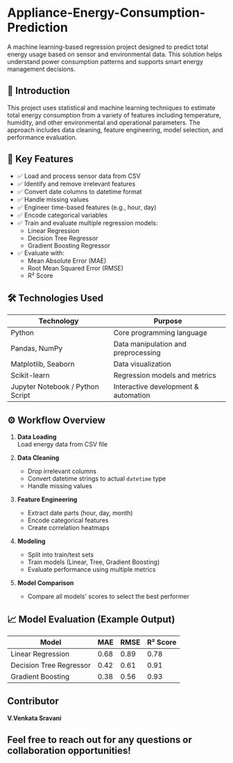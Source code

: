 # Appliance-Energy-Consumption-Prediction

A machine learning-based regression project designed to predict total energy usage based on sensor and environmental data. This solution helps understand power consumption patterns and supports smart energy management decisions.

## 📌 Introduction

This project uses statistical and machine learning techniques to estimate total energy consumption from a variety of features including temperature, humidity, and other environmental and operational parameters. The approach includes data cleaning, feature engineering, model selection, and performance evaluation.


## 🚀 Key Features

- ✅ Load and process sensor data from CSV
- ✅ Identify and remove irrelevant features
- ✅ Convert date columns to datetime format
- ✅ Handle missing values
- ✅ Engineer time-based features (e.g., hour, day)
- ✅ Encode categorical variables
- ✅ Train and evaluate multiple regression models:
  - Linear Regression
  - Decision Tree Regressor
  - Gradient Boosting Regressor
- ✅ Evaluate with:
  - Mean Absolute Error (MAE)
  - Root Mean Squared Error (RMSE)
  - R² Score


## 🛠 Technologies Used

| Technology         | Purpose                                      |
|-------------------|-----------------------------------------------|
| Python            | Core programming language                     |
| Pandas, NumPy     | Data manipulation and preprocessing            |
| Matplotlib, Seaborn | Data visualization                          |
| Scikit-learn      | Regression models and metrics                  |
| Jupyter Notebook / Python Script | Interactive development & automation |


## ⚙ Workflow Overview

1. **Data Loading**  
   Load energy data from CSV file

2. **Data Cleaning**
   - Drop irrelevant columns  
   - Convert datetime strings to actual `datetime` type  
   - Handle missing values  

3. **Feature Engineering**
   - Extract date parts (hour, day, month)  
   - Encode categorical features  
   - Create correlation heatmaps  

4. **Modeling**
   - Split into train/test sets  
   - Train models (Linear, Tree, Gradient Boosting)  
   - Evaluate performance using multiple metrics

5. **Model Comparison**
   - Compare all models' scores to select the best performer


## 📈 Model Evaluation (Example Output)

| Model                    | MAE   | RMSE  | R² Score |
|--------------------------|-------|-------|----------|
| Linear Regression        | 0.68  | 0.89  | 0.78     |
| Decision Tree Regressor  | 0.42  | 0.61  | 0.91     |
| Gradient Boosting        | 0.38  | 0.56  | 0.93     |

## Contributor

**V.Venkata Sravani**

## Feel free to reach out for any questions or collaboration opportunities!
